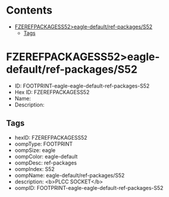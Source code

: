



Contents
========

* [FZEREFPACKAGESS52>eagle-default/ref-packages/S52](#fzerefpackagess52eagle-defaultref-packagess52)
	* [Tags](#tags)

# FZEREFPACKAGESS52>eagle-default/ref-packages/S52

- ID: FOOTPRINT-eagle-eagle-default-ref-packages-S52
- Hex ID: FZEREFPACKAGESS52
- Name: 
- Description: 

## Tags

- hexID: FZEREFPACKAGESS52
- oompType: FOOTPRINT
- oompSize: eagle
- oompColor: eagle-default
- oompDesc: ref-packages
- oompIndex: S52
- oompName: eagle-default/ref-packages/S52
- description: &lt;b&gt;PLCC SOCKET&lt;/b&gt;
- oompID: FOOTPRINT-eagle-eagle-default-ref-packages-S52
